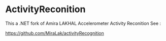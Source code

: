 # ActivityReconition
This a .NET fork of Amira LAKHAL Accelerometer Activity Reconition
See :

https://github.com/MiraLak/activityRecognition
